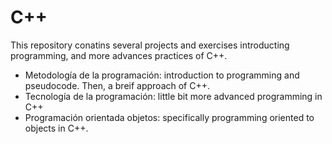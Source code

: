 # C++

This repository conatins several projects and exercises introducting programming, and more advances practices of C++.

* Metodología de la programación: introduction to programming and pseudocode. Then, a breif approach of C++.
* Tecnología de la programación: little bit more advanced programming in C++ 
* Programación orientada objetos: specifically programming oriented to objects in C++.
